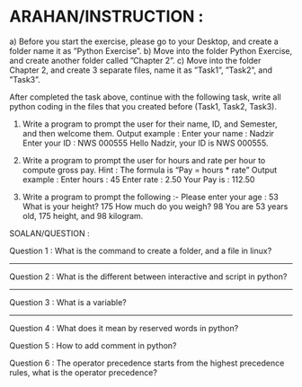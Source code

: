 # ARAHAN/INSTRUCTION :  

a)	Before you start the exercise, please go to your Desktop, and create a folder name it as ”Python Exercise”. 
b)	Move into the folder Python Exercise, and create another folder called ”Chapter 2”.
c)	Move into the folder Chapter 2, and create 3 separate files, name it as ”Task1”, ”Task2”, and ”Task3”.

After completed the task above, continue with the following task, write all python coding in the files that you created before (Task1, Task2, Task3).

1)	Write a program to prompt the user for their name, ID, and Semester, and then welcome them.
Output example : 
	Enter your name : Nadzir
	Enter your ID : NWS 000555
Hello Nadzir, your ID is NWS 000555.

2) Write a program to prompt the user for hours and rate per hour to compute gross pay. Hint : The formula is “Pay = hours * rate”
		Output example :
			Enter hours : 45
			Enter rate : 2.50
			Your Pay is : 112.50

3) Write a program to prompt the following :-
	Please enter your age : 53
	What is your height? 175
	How much do you weigh? 98
	You are 53 years old, 175 height, and 98 kilogram.

SOALAN/QUESTION : 

Question 1 : What is the command to create a folder, and a file in linux?
___________________________________________________________________

Question 2 : What is the different between interactive and script in python?


___________________________________________________________________

Question 3 : What is a variable?

___________________________________________________________________

Question 4 : What does it mean by reserved words in python?





Question 5 : How to add comment in python?



Question 6 : The operator precedence starts from the highest precedence rules, what is the operator precedence?








